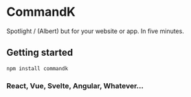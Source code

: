 # CommandK

Spotlight / (Albert) but for your website or app. In five minutes.

## Getting started

```
npm install commandk
```

### React, Vue, Svelte, Angular, Whatever...
